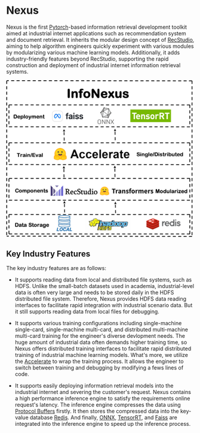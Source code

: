 # Nexus

Nexus is the first [Pytorch](https://pytorch.org/)-based information retrieval development toolkit aimed at industrial internet applications such as recommendation system and document retrieval. It inherits the modular design concept of [RecStudio](https://github.com/USTCLLM/RecStudio), aiming to help algorithm engineers quickly experiment with various modules by modularizing various machine learning models. Additionally, it adds industry-friendly features beyond RecStudio, supporting the rapid construction and deployment of industrial internet information retrieval systems. 

![This is the framework of Nexus](./doc/imgs/framework.jpg)


## Key Industry Features
The key industry features are as follows:

- It supports reading data from local and distributed file systems, such as HDFS. Unlike the small-batch datasets used in academia, industrial-level data is often very large and needs to be stored daily in the HDFS distributed file system. Therefore, Nexus provides HDFS data reading interfaces to facilitate rapid integration with industrial scenario data. But it still supports reading data from local files for debugging.

- It supports various training configurations including single-machine single-card, single-machine multi-card, and distributed multi-machine multi-card training for the engineer's diverse devlopment needs. The huge amount of industrial data often demands higher training time, so Nexus offers distributed training interfaces to facilitate rapid distributed training of industrial machine learning models. What's more, we utilize the [Accelerate](https://huggingface.co/docs/transformers/accelerate) to wrap the training process. It allows the engineer to switch between training and debugging by modifying a fews lines of code. 

- It supports easily deploying information retrieval models into the industrial internet and severing the customer's request. Nexus contains a high performance inference engine to satisfy the requirements online request's latency. The inference engine compresses the data using [Protocol Buffers](https://github.com/protocolbuffers/protobuf) firstly. It then stores the compressed data into the key-value database [Redis](https://redis.io/). And finally, [ONNX](https://onnx.ai/), [TensorRT](https://github.com/NVIDIA/TensorRT), and [Faiss](https://github.com/facebookresearch/faiss) are integrated into the inference engine to speed up the inference process.